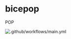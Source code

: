 # bicepop
POP

![.github/workflows/main.yml](https://github.com/jcalonsoh/bicepop/workflows/.github/workflows/main.yml/badge.svg)
